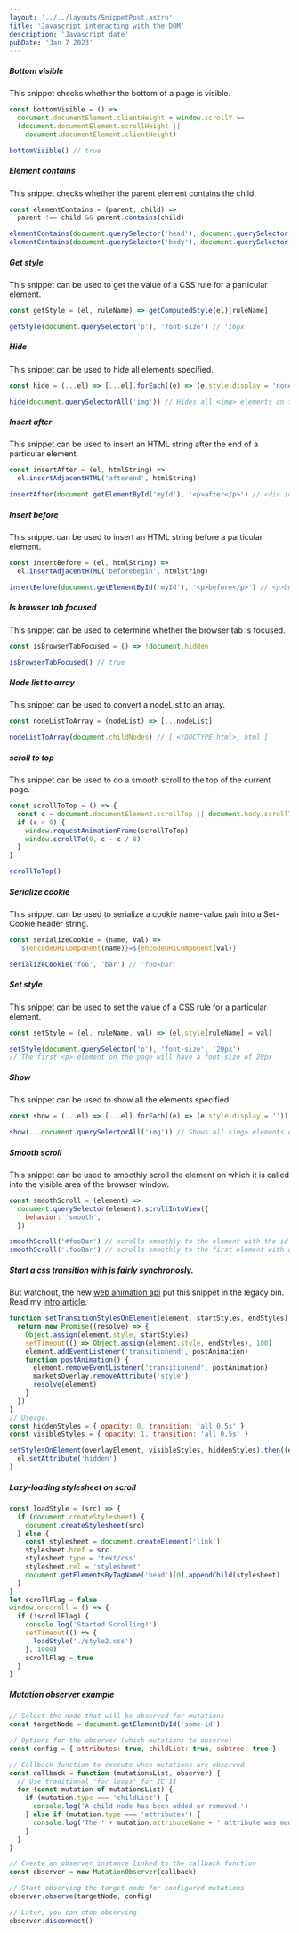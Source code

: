 ```yaml
---
layout: '../../layouts/SnippetPost.astro'
title: 'Javascript interacting with the DOM'
description: 'Javascript date'
pubDate: 'Jan 7 2023'
---
```


##### Bottom visible

This snippet checks whether the bottom of a page is visible.

```js
const bottomVisible = () =>
  document.documentElement.clientHeight + window.scrollY >=
  (document.documentElement.scrollHeight ||
    document.documentElement.clientHeight)

bottomVisible() // true
```

##### Element contains

This snippet checks whether the parent element contains the child.

```js
const elementContains = (parent, child) =>
  parent !== child && parent.contains(child)

elementContains(document.querySelector('head'), document.querySelector('title')) // true
elementContains(document.querySelector('body'), document.querySelector('body')) // false
```

##### Get style

This snippet can be used to get the value of a CSS rule for a particular element.

```js
const getStyle = (el, ruleName) => getComputedStyle(el)[ruleName]

getStyle(document.querySelector('p'), 'font-size') // '16px'
```

##### Hide

This snippet can be used to hide all elements specified.

```js
const hide = (...el) => [...el].forEach((e) => (e.style.display = 'none'))

hide(document.querySelectorAll('img')) // Hides all <img> elements on the page
```

##### Insert after

This snippet can be used to insert an HTML string after the end of a particular element.

```js
const insertAfter = (el, htmlString) =>
  el.insertAdjacentHTML('afterend', htmlString)

insertAfter(document.getElementById('myId'), '<p>after</p>') // <div id="myId">...</div> <p>after</p>
```

##### Insert before

This snippet can be used to insert an HTML string before a particular element.

```js
const insertBefore = (el, htmlString) =>
  el.insertAdjacentHTML('beforebegin', htmlString)

insertBefore(document.getElementById('myId'), '<p>before</p>') // <p>before</p> <div id="myId">...</div>
```

##### Is browser tab focused

This snippet can be used to determine whether the browser tab is focused.

```js
const isBrowserTabFocused = () => !document.hidden

isBrowserTabFocused() // true
```

##### Node list to array

This snippet can be used to convert a nodeList to an array.

```js
const nodeListToArray = (nodeList) => [...nodeList]

nodeListToArray(document.childNodes) // [ <!DOCTYPE html>, html ]
```

##### scroll to top

This snippet can be used to do a smooth scroll to the top of the current page.

```js
const scrollToTop = () => {
  const c = document.documentElement.scrollTop || document.body.scrollTop
  if (c > 0) {
    window.requestAnimationFrame(scrollToTop)
    window.scrollTo(0, c - c / 8)
  }
}

scrollToTop()
```

##### Serialize cookie

This snippet can be used to serialize a cookie name-value pair into a Set-Cookie header string.

```js
const serializeCookie = (name, val) =>
  `${encodeURIComponent(name)}=${encodeURIComponent(val)}`

serializeCookie('foo', 'bar') // 'foo=bar'
```

##### Set style

This snippet can be used to set the value of a CSS rule for a particular element.

```js
const setStyle = (el, ruleName, val) => (el.style[ruleName] = val)

setStyle(document.querySelector('p'), 'font-size', '20px')
// The first <p> element on the page will have a font-size of 20px
```

##### Show

This snippet can be used to show all the elements specified.

```js
const show = (...el) => [...el].forEach((e) => (e.style.display = ''))

show(...document.querySelectorAll('img')) // Shows all <img> elements on the page
```

##### Smooth scroll

This snippet can be used to smoothly scroll the element on which it is called into the visible area of the browser window.

```js
const smoothScroll = (element) =>
  document.querySelector(element).scrollIntoView({
    behavior: 'smooth',
  })

smoothScroll('#fooBar') // scrolls smoothly to the element with the id fooBar
smoothScroll('.fooBar') // scrolls smoothly to the first element with a class of fooBar
```

##### Start a css transition with js fairly synchronosly.

But watchout, the new [web animation api](https://developer.mozilla.org/en-US/docs/Web/API/Web_Animations_API) put this snippet in the legacy bin. Read my [intro article](http://localhost:3000/blog/we-animation-API).

```js
function setTransitionStylesOnElement(element, startStyles, endStyles) {
  return new Promise((resolve) => {
    Object.assign(element.style, startStyles)
    setTimeout(() => Object.assign(element.style, endStyles), 100)
    element.addEventListener('transitionend', postAnimation)
    function postAnimation() {
      element.removeEventListener('transitionend', postAnimation)
      marketsOverlay.removeAttribute('style')
      resolve(element)
    }
  })
}
// Useage.
const hiddenStyles = { opacity: 0, transition: 'all 0.5s' }
const visibleStyles = { opacity: 1, transition: 'all 0.5s' }

setStylesOnElement(overlayElement, visibleStyles, hiddenStyles).then((el) =>
  el.setAttribute('hidden')
)
```

##### Lazy-loading stylesheet on scroll

```js
const loadStyle = (src) => {
  if (document.createStylesheet) {
    document.createStylesheet(src)
  } else {
    const stylesheet = document.createElement('link')
    stylesheet.href = src
    stylesheet.type = 'text/css'
    stylesheet.rel = 'stylesheet'
    document.getElementsByTagName('head')[0].appendChild(stylesheet)
  }
}
let scrollFlag = false
window.onscroll = () => {
  if (!scrollFlag) {
    console.log('Started Scrolling!')
    setTimeout(() => {
      loadStyle('./style2.css')
    }, 1000)
    scrollFlag = true
  }
}
```

##### Mutation observer example

```js
// Select the node that will be observed for mutations
const targetNode = document.getElementById('some-id')

// Options for the observer (which mutations to observe)
const config = { attributes: true, childList: true, subtree: true }

// Callback function to execute when mutations are observed
const callback = function (mutationsList, observer) {
  // Use traditional 'for loops' for IE 11
  for (const mutation of mutationsList) {
    if (mutation.type === 'childList') {
      console.log('A child node has been added or removed.')
    } else if (mutation.type === 'attributes') {
      console.log('The ' + mutation.attributeName + ' attribute was modified.')
    }
  }
}

// Create an observer instance linked to the callback function
const observer = new MutationObserver(callback)

// Start observing the target node for configured mutations
observer.observe(targetNode, config)

// Later, you can stop observing
observer.disconnect()
```
